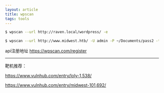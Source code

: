 ```yaml
---
layout: article
title: wpscan
tags: tools
---
```




```bash
$ wpscan --url http://raven.local/wordpress/ -e

$ wpscan --url http://www.midwest.htb/ -U admin -P ~/Documents/pass2 -t 50
```



api注册地址 <https://wpscan.com/register>







----

靶机推荐：

<https://www.vulnhub.com/entry/loly-1,538/>

<https://www.vulnhub.com/entry/midwest-101,692/>